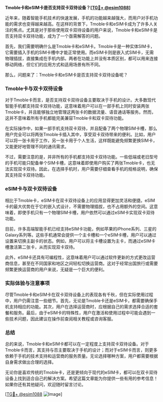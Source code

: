 **Tmoble卡和eSIM卡是否支持双卡双待设备？[[TG💪+ @esim1088](https://t.me/s/esim1088)]**

近年来，随着智能手机技术的快速发展，手机的功能越来越强大，而用户对手机功能的需求也变得越来越高。在这样的背景下，Tmoble卡和eSIM卡成为了许多人关注的焦点。尤其是对于那些使用双卡双待设备的用户来说，Tmoble卡和eSIM卡是否支持双卡双待功能，成为了一个亟需解答的问题。

首先，我们需要明确什么是Tmoble卡和eSIM卡。Tmoble卡是一种实体SIM卡，它需要插入手机的SIM卡槽中才能正常使用。而eSIM卡则是嵌入式SIM卡，无需物理插拔，直接集成在手机内部。两者在功能上并没有本质区别，都可以用来连接移动网络，但它们的应用方式和适用场景有所不同。

那么，问题来了：Tmoble卡和eSIM卡是否支持双卡双待设备呢？

### Tmoble卡与双卡双待设备

对于Tmoble卡而言，是否支持双卡双待设备主要取决于手机的设计。大多数现代智能手机都支持双卡双待功能，这意味着用户可以在一部手机上同时安装两张Tmoble卡，并且能够独立地管理这两张卡的数据流量、语音通话等服务。然而，这并不意味着所有手机都能完美兼容Tmoble卡和双卡双待功能。

在实际操作中，如果一部手机支持双卡双待，并且配备了两个物理SIM卡槽，那么用户完全可以将两张Tmoble卡插入其中，享受双卡双待带来的便利。比如，用户可以将一张卡用于工作，另一张卡用于个人生活，这样既能避免频繁更换SIM卡，又能更好地管理不同的通讯需求。

不过，需要注意的是，并非所有的手机都支持双卡双待功能。一些低端或老旧型号的手机可能只配备单个SIM卡槽，这意味着即使用户购买了两张Tmoble卡，也无法实现双卡双待。因此，在选择手机时，用户需要仔细查看手机的规格说明，确保其支持双卡双待功能。

### eSIM卡与双卡双待设备

相比于Tmoble卡，eSIM卡在双卡双待设备上的应用显得更加灵活和便捷。eSIM卡的最大优势在于它的嵌入式设计，不需要物理插拔，也不占用额外的空间。这意味着，即使手机只有一个物理SIM卡槽，用户依然可以通过eSIM卡实现双卡双待功能。

目前，许多高端智能手机已经支持eSIM卡功能，例如苹果的iPhone系列、三星的Galaxy系列等。这些手机通常会提供一个主卡槽和一个eSIM卡槽，用户可以通过设置来切换主副卡的状态。例如，用户可以将主卡槽设置为主卡，而通过eSIM卡槽激活第二张卡，从而实现双卡双待。

此外，eSIM卡还具有可编程性，这意味着用户可以通过软件更新的方式更改运营商信息，甚至在不同国家和地区之间轻松切换运营商。这对于经常出国旅行或需要频繁更换运营商的用户来说，无疑是一个巨大的便利。

### 实际体验与注意事项

尽管Tmoble卡和eSIM卡在双卡双待设备上的表现各有千秋，但在实际使用过程中，用户仍需注意一些细节。首先，无论是Tmoble卡还是eSIM卡，都需要确保手机支持相应的功能。其次，用户在选择运营商时，应根据自己的需求选择合适的套餐和服务。最后，由于eSIM卡的特殊性，用户在激活和使用过程中可能会遇到一些技术问题，因此建议在操作前查阅相关教程或咨询客服。

### 总结

总的来说，Tmoble卡和eSIM卡都可以在一定程度上支持双卡双待设备。对于Tmoble卡而言，其支持与否主要取决于手机的设计；而对于eSIM卡而言，则更多依赖于手机的技术支持和运营商的服务质量。无论选择哪种方案，用户都需要根据自身需求做出合理的选择。

无论你是喜欢传统的Tmoble卡，还是更倾向于现代的eSIM卡，都可以在双卡双待设备上找到适合自己的解决方案。希望这篇文章能为你提供一些有用的参考信息！如果你还有其他疑问，欢迎随时留言讨论。

[[TG💪+ @esim1088](https://t.me/s/esim1088) ![Image](https://i.postimg.cc/4NQfJmqS/Snipaste-2025-05-13-00-14-12.png)]